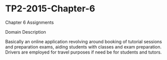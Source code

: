 # TP2-2015-Chapter-6
Chapter 6 Assignments

Domain Description

Basically an online application revolving around booking of tutorial sessions and preparation exams, aiding students with classes and exam preparation. Drivers are employed for travel purposes if need be for students and tutors.
